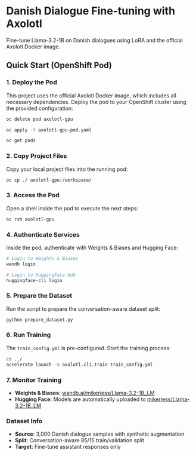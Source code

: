 # Danish Dialogue Fine-tuning with Axolotl

Fine-tune Llama-3.2-1B on Danish dialogues using LoRA and the official Axolotl Docker image.

## Quick Start (OpenShift Pod)

### 1. Deploy the Pod

This project uses the official Axolotl Docker image, which includes all necessary dependencies. Deploy the pod to your OpenShift cluster using the provided configuration:

```bash
oc delete pod axolotl-gpu
```
```bash
oc apply -f axolotl-gpu-pod.yaml
```
```bash
oc get pods
```

### 2. Copy Project Files

Copy your local project files into the running pod:

```bash
oc cp ./ axolotl-gpu:/workspace/
```

### 3. Access the Pod

Open a shell inside the pod to execute the next steps:

```bash
oc rsh axolotl-gpu
```

### 4. Authenticate Services

Inside the pod, authenticate with Weights & Biases and Hugging Face:

```bash
# Login to Weights & Biases
wandb login

# Login to HuggingFace Hub
huggingface-cli login
```

### 5. Prepare the Dataset

Run the script to prepare the conversation-aware dataset split:

```bash
python prepare_dataset.py
```

### 6. Run Training

The `train_config.yml` is pre-configured. Start the training process:

```bash
cd ../
accelerate launch -m axolotl.cli.train train_config.yml
```

### 7. Monitor Training
- **Weights & Biases:** [wandb.ai/mikeriess/Llama-3.2-1B_LM](https://wandb.ai/mikeriess/Llama-3.2-1B_LM)
- **Hugging Face:** Models are automatically uploaded to [mikeriess/Llama-3.2-1B_LM](httpse://huggingface.co/mikeriess/Llama-3.2-1B_LM)

### Dataset Info
- **Source**: 3,000 Danish dialogue samples with synthetic augmentation
- **Split**: Conversation-aware 85/15 train/validation split
- **Target**: Fine-tune assistant responses only

